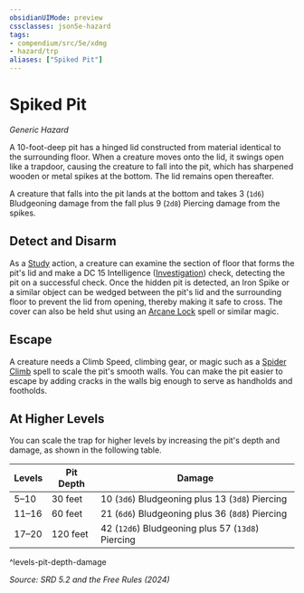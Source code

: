 ```yaml
---
obsidianUIMode: preview
cssclasses: json5e-hazard
tags:
- compendium/src/5e/xdmg
- hazard/trp
aliases: ["Spiked Pit"]
---
```

# Spiked Pit
*Generic Hazard*  

A 10-foot-deep pit has a hinged lid constructed from material identical to the surrounding floor. When a creature moves onto the lid, it swings open like a trapdoor, causing the creature to fall into the pit, which has sharpened wooden or metal spikes at the bottom. The lid remains open thereafter.

A creature that falls into the pit lands at the bottom and takes 3 (`1d6`) Bludgeoning damage from the fall plus 9 (`2d8`) Piercing damage from the spikes.

## Detect and Disarm

As a [Study](actions.md#Study) action, a creature can examine the section of floor that forms the pit's lid and make a DC 15 Intelligence ([Investigation](skills.md#Investigation)) check, detecting the pit on a successful check. Once the hidden pit is detected, an Iron Spike or a similar object can be wedged between the pit's lid and the surrounding floor to prevent the lid from opening, thereby making it safe to cross. The cover can also be held shut using an [Arcane Lock](arcane-lock-xphb.md) spell or similar magic.

## Escape

A creature needs a Climb Speed, climbing gear, or magic such as a [Spider Climb](spider-climb-xphb.md) spell to scale the pit's smooth walls. You can make the pit easier to escape by adding cracks in the walls big enough to serve as handholds and footholds.

## At Higher Levels

You can scale the trap for higher levels by increasing the pit's depth and damage, as shown in the following table.

| Levels | Pit Depth | Damage |
|--------|-----------|--------|
| 5–10 | 30 feet | 10 (`3d6`) Bludgeoning plus 13 (`3d8`) Piercing |
| 11–16 | 60 feet | 21 (`6d6`) Bludgeoning plus 36 (`8d8`) Piercing |
| 17–20 | 120 feet | 42 (`12d6`) Bludgeoning plus 57 (`13d8`) Piercing |
^levels-pit-depth-damage

*Source: SRD 5.2 and the Free Rules (2024)*